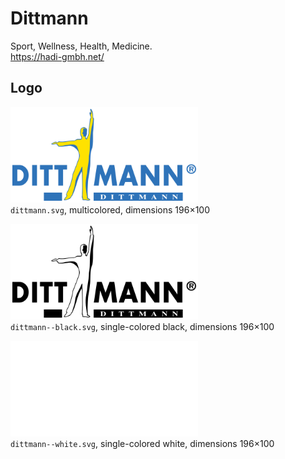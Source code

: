 # Dittmann

Sport, Wellness, Health, Medicine.  
https://hadi-gmbh.net/

## Logo

<img src="dittmann.svg" alt="Original logo" width="300"/><br/>
`dittmann.svg`,
multicolored,
dimensions 196×100

<img src="dittmann--black.svg" alt="Logo in black" width="300"/><br/>
`dittmann--black.svg`,
single-colored black,
dimensions 196×100

<img src="dittmann--white.svg" alt="Logo in white" width="300"/><br/>
`dittmann--white.svg`,
single-colored white,
dimensions 196×100
